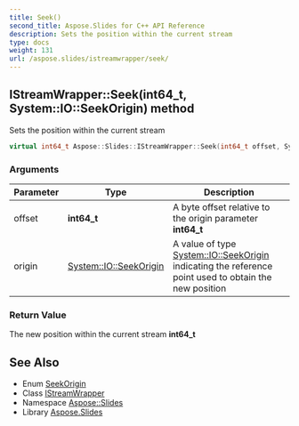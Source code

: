 ```yaml
---
title: Seek()
second_title: Aspose.Slides for C++ API Reference
description: Sets the position within the current stream
type: docs
weight: 131
url: /aspose.slides/istreamwrapper/seek/
---
```

## IStreamWrapper::Seek(int64_t, System::IO::SeekOrigin) method


Sets the position within the current stream

```cpp
virtual int64_t Aspose::Slides::IStreamWrapper::Seek(int64_t offset, System::IO::SeekOrigin origin)=0
```


### Arguments

| Parameter | Type | Description |
| --- | --- | --- |
| offset | **int64_t** | A byte offset relative to the origin parameter **int64_t** |
| origin | [System::IO::SeekOrigin](../../../system.io/seekorigin/) | A value of type [System::IO::SeekOrigin](../../../system.io/seekorigin/) indicating the reference point used to obtain the new position |

### Return Value

The new position within the current stream **int64_t**

## See Also

* Enum [SeekOrigin](../../../system.io/seekorigin/)
* Class [IStreamWrapper](../)
* Namespace [Aspose::Slides](../../)
* Library [Aspose.Slides](../../../)